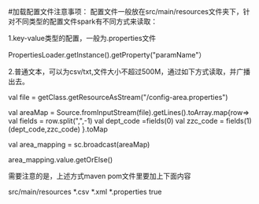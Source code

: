 #加载配置文件注意事项：
配置文件一般放在src/main/resources文件夹下，针对不同类型的配置文件spark有不同方式来读取：

1.key-value类型的配置，一般为.properties文件

PropertiesLoader.getInstance().getProperty("paramName"）

2.普通文本，可以为csv/txt,文件大小不超过500M，通过如下方式读取，并广播出去。

val file = getClass.getResourceAsStream("/config-area.properties")

val areaMap = Source.fromInputStream(file).getLines().toArray.map{row=>
  val fields = row.split(",",-1)
  val dept_code =fields(0)
  val zzc_code = fields(1)
  (dept_code,zzc_code)
}.toMap

val area_mapping = sc.broadcast(areaMap)

area_mapping.value.getOrElse()

需要注意的是，上述方式maven pom文件<build></build>里要加上下面内容

<resources>
      <resource>
        <directory>src/main/resources</directory>
        <includes>
          <include>*.csv</include>
          <include>*.xml</include>
          <include>*.properties</include>
        </includes>
        <filtering>true</filtering>
      </resource>
 </resources>
